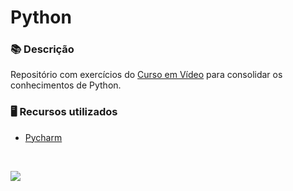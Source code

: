 # Python

### 📚  Descrição

Repositório com exercícios do [Curso em Vídeo](https://www.cursoemvideo.com/) para consolidar os conhecimentos de Python. 

### 🖥️  Recursos utilizados

- [Pycharm](https://www.jetbrains.com/pt-br/pycharm/download/)

&nbsp;


<a href="https://www.linkedin.com/in/claudia-nogueira-dos-anjos-b71726215/" target="_blank">
        <img src="https://img.shields.io/badge/claudiaanjos-%230077B5.svg?&style=for-the-badge&logo=linkedin&logoColor=white&link=mailto:https://www.linkedin.com/in/claudia-nogueira-dos-anjos-093407180/">
</a>
